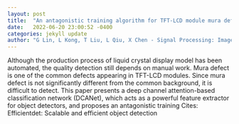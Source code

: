 ```yaml
---
layout: post
title:  "An antagonistic training algorithm for TFT-LCD module mura defect detection"
date:   2022-06-20 23:00:52 -0400
categories: jekyll update
author: "G Lin, L Kong, T Liu, L Qiu, X Chen - Signal Processing: Image Communication, 2022"
---
```

Although the production process of liquid crystal display model has been automated, the quality detection still depends on manual work. Mura defect is one of the common defects appearing in TFT-LCD modules. Since mura defect is not significantly different from the common background, it is difficult to detect. This paper presents a deep channel attention-based classification network (DCANet), which acts as a powerful feature extractor for object detectors, and proposes an antagonistic training 
Cites: Efficientdet: Scalable and efficient object detection